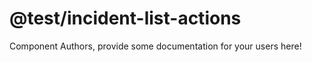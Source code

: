 @test/incident-list-actions
===============================================


Component Authors, provide some documentation for your users here!